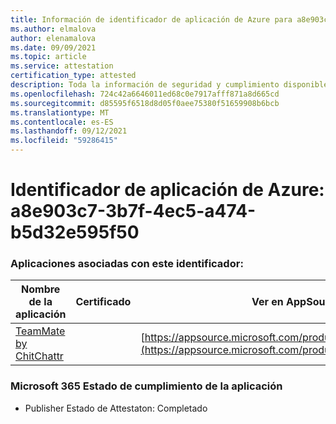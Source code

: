 ```yaml
---
title: Información de identificador de aplicación de Azure para a8e903c7-3b7f-4ec5-a474-b5d32e595f50
ms.author: elmalova
author: elenamalova
ms.date: 09/09/2021
ms.topic: article
ms.service: attestation
certification_type: attested
description: Toda la información de seguridad y cumplimiento disponible para a8e903c7-3b7f-4ec5-a474-b5d32e595f50.
ms.openlocfilehash: 724c42a6646011ed68c0e7917afff871a8d665cd
ms.sourcegitcommit: d85595f6518d8d05f0aee75380f51659908b6bcb
ms.translationtype: MT
ms.contentlocale: es-ES
ms.lasthandoff: 09/12/2021
ms.locfileid: "59286415"
---
```

# <a name="azure-app-id-a8e903c7-3b7f-4ec5-a474-b5d32e595f50"></a>Identificador de aplicación de Azure: a8e903c7-3b7f-4ec5-a474-b5d32e595f50


### <a name="apps-associated-with-this-id"></a>Aplicaciones asociadas con este identificador:
| **Nombre de la aplicación** | **Certificado** | **Ver en AppSource** |
|--------------|---------------|-----------------------|
| [TeamMate by ChitChattr](https://docs.microsoft.com/microsoft-365-app-certification/forward/WA200002530) |  | [https://appsource.microsoft.com/product/office/WA200002530](https://appsource.microsoft.com/product/office/WA200002530) |

### <a name="microsoft-365-app-compliance-status"></a>Microsoft 365 Estado de cumplimiento de la aplicación
- Publisher Estado de Attestaton: Completado
